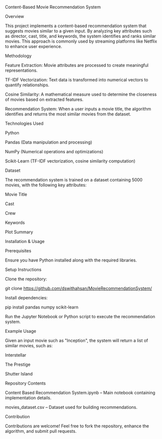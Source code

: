Content-Based Movie Recommendation System

Overview

This project implements a content-based recommendation system that suggests movies similar to a given input. By analyzing key attributes such as director, cast, title, and keywords, the system identifies and ranks similar movies. This approach is commonly used by streaming platforms like Netflix to enhance user experience.

Methodology

Feature Extraction: Movie attributes are processed to create meaningful representations.

TF-IDF Vectorization: Text data is transformed into numerical vectors to quantify relationships.

Cosine Similarity: A mathematical measure used to determine the closeness of movies based on extracted features.

Recommendation System: When a user inputs a movie title, the algorithm identifies and returns the most similar movies from the dataset.

Technologies Used

Python

Pandas (Data manipulation and processing)

NumPy (Numerical operations and optimizations)

Scikit-Learn (TF-IDF vectorization, cosine similarity computation)

Dataset

The recommendation system is trained on a dataset containing 5000 movies, with the following key attributes:

Movie Title

Cast

Crew

Keywords

Plot Summary

Installation & Usage

Prerequisites

Ensure you have Python installed along with the required libraries.

Setup Instructions

Clone the repository:

git clone https://github.com/dswithahsan/MovieRecommendationSystem/

Install dependencies:

pip install pandas numpy scikit-learn

Run the Jupyter Notebook or Python script to execute the recommendation system.

Example Usage

Given an input movie such as "Inception", the system will return a list of similar movies, such as:

Interstellar

The Prestige

Shutter Island

Repository Contents

Content Based Recommendation System.ipynb – Main notebook containing implementation details.

movies_dataset.csv – Dataset used for building recommendations.

Contribution

Contributions are welcome! Feel free to fork the repository, enhance the algorithm, and submit pull requests.

